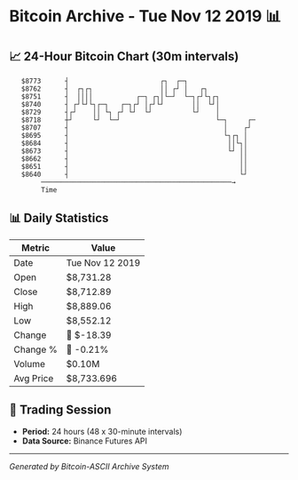 # Bitcoin Archive - Tue Nov 12 2019 📊

## 📈 24-Hour Bitcoin Chart (30m intervals)

```
   $8773      ┤                       ┌┐  ┌─┐                  
   $8762      ┤  ┌┐┌┐                 ││ ┌┘ │   ┌┐             
   $8751      ┤  ││││           ┌─┐ ┌┐│└─┘  └─┐┌┘└┐┌┐          
   $8740      ┤ ┌┘└┘└┐┌─┐   ┌─┐┌┘ │┌┘└┘       ││  └┘│          
   $8729      ┤┌┘    ││ └┐ ┌┘ └┘  └┘          └┘    │          
   $8718      ┼┘     └┘  └─┘                        └─┐     ┌─ 
   $8707      ┤                                       │    ┌┘  
   $8695      ┤                                       └┐┌┐ │   
   $8684      ┤                                        ││└┐│   
   $8673      ┤                                        └┘ ││   
   $8662      ┤                                           ││   
   $8651      ┤                                           ││   
   $8640      ┤                                           └┘   
        ────────────────────────────────────────────────→
        Time
```

## 📊 Daily Statistics

| Metric | Value |
|--------|-------|
| Date | Tue Nov 12 2019 |
| Open | $8,731.28 |
| Close | $8,712.89 |
| High | $8,889.06 |
| Low | $8,552.12 |
| Change | 🔴 $-18.39 |
| Change % | 🔴 -0.21% |
| Volume | $0.10M |
| Avg Price | $8,733.696 |

## 📅 Trading Session

- **Period:** 24 hours (48 x 30-minute intervals)
- **Data Source:** Binance Futures API

---
*Generated by Bitcoin-ASCII Archive System*
